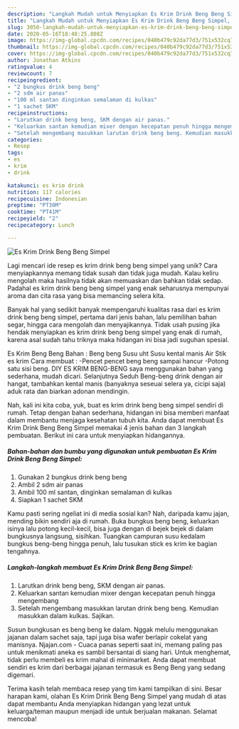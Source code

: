 ```yaml
---
description: "Langkah Mudah untuk Menyiapkan Es Krim Drink Beng Beng Simpel, Sempurna"
title: "Langkah Mudah untuk Menyiapkan Es Krim Drink Beng Beng Simpel, Sempurna"
slug: 3050-langkah-mudah-untuk-menyiapkan-es-krim-drink-beng-beng-simpel-sempurna
date: 2020-05-16T18:48:25.808Z
image: https://img-global.cpcdn.com/recipes/040b479c92da77d3/751x532cq70/es-krim-drink-beng-beng-simpel-foto-resep-utama.jpg
thumbnail: https://img-global.cpcdn.com/recipes/040b479c92da77d3/751x532cq70/es-krim-drink-beng-beng-simpel-foto-resep-utama.jpg
cover: https://img-global.cpcdn.com/recipes/040b479c92da77d3/751x532cq70/es-krim-drink-beng-beng-simpel-foto-resep-utama.jpg
author: Jonathan Atkins
ratingvalue: 4
reviewcount: 7
recipeingredient:
- "2 bungkus drink beng beng"
- "2 sdm air panas"
- "100 ml santan dinginkan semalaman di kulkas"
- "1 sachet SKM"
recipeinstructions:
- "Larutkan drink beng beng, SKM dengan air panas."
- "Keluarkan santan kemudian mixer dengan kecepatan penuh hingga mengembang"
- "Setelah mengembang masukkan larutan drink beng beng. Kemudian masukkan dalam kulkas. Sajikan."
categories:
- Resep
tags:
- es
- krim
- drink

katakunci: es krim drink 
nutrition: 117 calories
recipecuisine: Indonesian
preptime: "PT30M"
cooktime: "PT41M"
recipeyield: "2"
recipecategory: Lunch

---
```



![Es Krim Drink Beng Beng Simpel](https://img-global.cpcdn.com/recipes/040b479c92da77d3/751x532cq70/es-krim-drink-beng-beng-simpel-foto-resep-utama.jpg)

Lagi mencari ide resep es krim drink beng beng simpel yang unik? Cara menyiapkannya memang tidak susah dan tidak juga mudah. Kalau keliru mengolah maka hasilnya tidak akan memuaskan dan bahkan tidak sedap. Padahal es krim drink beng beng simpel yang enak seharusnya mempunyai aroma dan cita rasa yang bisa memancing selera kita.

Banyak hal yang sedikit banyak mempengaruhi kualitas rasa dari es krim drink beng beng simpel, pertama dari jenis bahan, lalu pemilihan bahan segar, hingga cara mengolah dan menyajikannya. Tidak usah pusing jika hendak menyiapkan es krim drink beng beng simpel yang enak di rumah, karena asal sudah tahu triknya maka hidangan ini bisa jadi suguhan spesial.

Es Krim Beng Beng Bahan : Beng beng Susu uht Susu kental manis Air Stik es krim Cara membuat : -Pencet pencet beng beng sampai hancur -Potong satu sisi beng. DIY ES KRIM BENG-BENG saya menggunakan bahan yang sederhana, mudah dicari. Selanjutnya Seduh Beng-beng drink dengan air hangat, tambahkan kental manis (banyaknya seseuai selera ya, cicipi saja) aduk rata dan biarkan adonan mendingin.


Nah, kali ini kita coba, yuk, buat es krim drink beng beng simpel sendiri di rumah. Tetap dengan bahan sederhana, hidangan ini bisa memberi manfaat dalam membantu menjaga kesehatan tubuh kita. Anda dapat membuat Es Krim Drink Beng Beng Simpel memakai 4 jenis bahan dan 3 langkah pembuatan. Berikut ini cara untuk menyiapkan hidangannya.

<!--inarticleads1-->

##### Bahan-bahan dan bumbu yang digunakan untuk pembuatan Es Krim Drink Beng Beng Simpel:

1. Gunakan 2 bungkus drink beng beng
1. Ambil 2 sdm air panas
1. Ambil 100 ml santan, dinginkan semalaman di kulkas
1. Siapkan 1 sachet SKM


Kamu pasti sering ngeliat ini di media sosial kan? Nah, daripada kamu jajan, mending bikin sendiri aja di rumah. Buka bungkus beng beng, keluarkan isinya lalu potong kecil-kecil, bisa juga dengan di bejek bejek di dalam bungkusnya langsung, sisihkan. Tuangkan campuran susu kedalam bungkus beng-beng hingga penuh, lalu tusukan stick es krim ke bagian tengahnya. 

<!--inarticleads2-->

##### Langkah-langkah membuat Es Krim Drink Beng Beng Simpel:

1. Larutkan drink beng beng, SKM dengan air panas.
1. Keluarkan santan kemudian mixer dengan kecepatan penuh hingga mengembang
1. Setelah mengembang masukkan larutan drink beng beng. Kemudian masukkan dalam kulkas. Sajikan.


Susun bungkusan es beng beng ke dalam. Nggak melulu menggunakan jajanan dalam sachet saja, tapi juga bisa wafer berlapir cokelat yang manisnya. Njajan.com - Cuaca panas seperti saat ini, memang paling pas untuk menikmati aneka es sambil bersantai di siang hari. Untuk menghemat, tidak perlu membeli es krim mahal di minimarket. Anda dapat membuat sendiri es krim dari berbagai jajanan termasuk es Beng Beng yang sedang digemari. 

Terima kasih telah membaca resep yang tim kami tampilkan di sini. Besar harapan kami, olahan Es Krim Drink Beng Beng Simpel yang mudah di atas dapat membantu Anda menyiapkan hidangan yang lezat untuk keluarga/teman maupun menjadi ide untuk berjualan makanan. Selamat mencoba!
